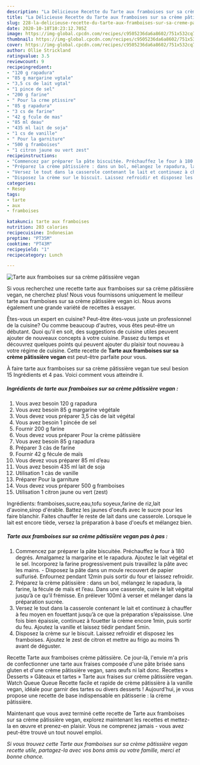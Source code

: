 ```yaml
---
description: "La Délicieuse Recette du Tarte aux framboises sur sa crème pâtissière vegan"
title: "La Délicieuse Recette du Tarte aux framboises sur sa crème pâtissière vegan"
slug: 228-la-delicieuse-recette-du-tarte-aux-framboises-sur-sa-creme-patissiere-vegan
date: 2020-10-18T10:23:12.705Z
image: https://img-global.cpcdn.com/recipes/c9505236da6a8602/751x532cq70/tarte-aux-framboises-sur-sa-creme-patissiere-vegan-photo-principale-de-la-recette.jpg
thumbnail: https://img-global.cpcdn.com/recipes/c9505236da6a8602/751x532cq70/tarte-aux-framboises-sur-sa-creme-patissiere-vegan-photo-principale-de-la-recette.jpg
cover: https://img-global.cpcdn.com/recipes/c9505236da6a8602/751x532cq70/tarte-aux-framboises-sur-sa-creme-patissiere-vegan-photo-principale-de-la-recette.jpg
author: Ollie Strickland
ratingvalue: 3.5
reviewcount: 9
recipeingredient:
- "120 g rapadura"
- "85 g margarine vgtale"
- "3,5 cs de lait vgtal"
- "1 pince de sel"
- "200 g farine"
- " Pour la crme ptissire"
- "85 g rapadura"
- "3 cs de farine"
- "42 g fcule de mas"
- "85 ml deau"
- "435 ml lait de soja"
- "1 cs de vanille"
- " Pour la garniture"
- "500 g framboises"
- "1 citron jaune ou vert zest"
recipeinstructions:
- "Commencez par préparer la pâte biscuitée. Préchauffez le four à 180 degrés. Amalgamez la margarine et le rapadura. Ajoutez le lait végétal et le sel. Incorporez la farine progressivement puis travaillez la pâte avec les mains. Disposez la pâte dans un moule recouvert de papier sulfurisé. Enfournez pendant 12min puis sortir du four et laissez refroidir."
- "Préparez la crème pâtissière : dans un bol, mélangez le rapadura, la farine, la fécule de maïs et l’eau. Dans une casserole, cuire le lait végétal jusqu’à ce qu’il frémisse. En prélever 100ml à verser et mélanger dans la préparation sucrée."
- "Versez le tout dans la casserole contenant le lait et continuez à chauffer à feu moyen en fouettant jusqu’à ce que la préparation s’épaississe. Une fois bien épaissie, continuez à fouetter la crème encore 1min, puis sortir du feu. Ajoutez la vanille et laissez tiédir pendant 5min."
- "Disposez la crème sur le biscuit. Laissez refroidir et disposez les framboises. Ajoutez le zest de citron et mettre au frigo au moins 1h avant de déguster."
categories:
- Resep
tags:
- tarte
- aux
- framboises

katakunci: tarte aux framboises 
nutrition: 203 calories
recipecuisine: Indonesian
preptime: "PT35M"
cooktime: "PT43M"
recipeyield: "1"
recipecategory: Lunch

---
```



![Tarte aux framboises sur sa crème pâtissière vegan](https://img-global.cpcdn.com/recipes/c9505236da6a8602/751x532cq70/tarte-aux-framboises-sur-sa-creme-patissiere-vegan-photo-principale-de-la-recette.jpg)

Si vous recherchez une recette tarte aux framboises sur sa crème pâtissière vegan, ne cherchez plus! Nous vous fournissons uniquement le meilleur tarte aux framboises sur sa crème pâtissière vegan ici. Nous avons également une grande variété de recettes à essayer.

Êtes-vous un expert en cuisine? Peut-être êtes-vous juste un professionnel de la cuisine? Ou comme beaucoup d'autres, vous êtes peut-être un débutant. Quoi qu'il en soit, des suggestions de cuisine utiles peuvent ajouter de nouveaux concepts à votre cuisine. Passez du temps et découvrez quelques points qui peuvent ajouter du plaisir tout nouveau à votre régime de cuisine. Cette recette de <strong> Tarte aux framboises sur sa crème pâtissière vegan </strong> est peut-être parfaite pour vous.

<!--inarticleads1-->

À faire tarte aux framboises sur sa crème pâtissière vegan tue seul besion 15 Ingrédients et 4 pas. Voici comment vous atteindre il.

##### Ingrédients de tarte aux framboises sur sa crème pâtissière vegan :

1. Vous avez besoin 120 g rapadura
1. Vous avez besoin 85 g margarine végétale
1. Vous devez vous préparer 3,5 càs de lait végétal
1. Vous avez besoin 1 pincée de sel
1. Fournir 200 g farine
1. Vous devez vous préparer  Pour la crème pâtissière
1. Vous avez besoin 85 g rapadura
1. Préparer 3 càs de farine
1. Fournir 42 g fécule de maïs
1. Vous devez vous préparer 85 ml d’eau
1. Vous avez besoin 435 ml lait de soja
1. Utilisation 1 càs de vanille
1. Préparer  Pour la garniture
1. Vous devez vous préparer 500 g framboises
1. Utilisation 1 citron jaune ou vert (zest)


Ingrédients: framboises,sucre,eau,tofu soyeux,farine de riz,lait d&#39;avoine,sirop d&#39;érable. Battez les jaunes d&#39;oeufs avec le sucre pour les faire blanchir. Faites chauffer le reste de lait dans une casserole. Lorsque le lait est encore tiède, versez la préparation à base d&#39;oeufs et mélangez bien. 

<!--inarticleads2-->

##### Tarte aux framboises sur sa crème pâtissière vegan pas à pas :

1. Commencez par préparer la pâte biscuitée. Préchauffez le four à 180 degrés. Amalgamez la margarine et le rapadura. Ajoutez le lait végétal et le sel. Incorporez la farine progressivement puis travaillez la pâte avec les mains. - Disposez la pâte dans un moule recouvert de papier sulfurisé. Enfournez pendant 12min puis sortir du four et laissez refroidir.
1. Préparez la crème pâtissière : dans un bol, mélangez le rapadura, la farine, la fécule de maïs et l’eau. Dans une casserole, cuire le lait végétal jusqu’à ce qu’il frémisse. En prélever 100ml à verser et mélanger dans la préparation sucrée.
1. Versez le tout dans la casserole contenant le lait et continuez à chauffer à feu moyen en fouettant jusqu’à ce que la préparation s’épaississe. Une fois bien épaissie, continuez à fouetter la crème encore 1min, puis sortir du feu. Ajoutez la vanille et laissez tiédir pendant 5min.
1. Disposez la crème sur le biscuit. Laissez refroidir et disposez les framboises. Ajoutez le zest de citron et mettre au frigo au moins 1h avant de déguster.


Recette Tarte aux framboises crème pâtissière. Ce jour-là, l&#39;envie m&#39;a pris de confectionner une tarte aux fraises composée d&#39;une pâte brisée sans gluten et d&#39;une crème pâtissière vegan, sans œufs ni lait donc. Recettes » Desserts » Gâteaux et tartes » Tarte aux fraises sur crème pâtissière vegan. Watch Queue Queue Recette facile et rapide de crème pâtissière à la vanille vegan, idéale pour garnir des tartes ou divers desserts ! Aujourd&#39;hui, je vous propose une recette de base indispensable en pâtisserie : la crème pâtissière. 

<!--inarticleads1-->

<p>
Maintenant que vous avez terminé cette recette de Tarte aux framboises sur sa crème pâtissière vegan, explorez maintenant les recettes et mettez-la en œuvre et prenez-en plaisir. Vous ne comprenez jamais - vous avez peut-être trouvé un tout nouvel emploi.
</p>

<p>
<i>Si vous trouvez cette Tarte aux framboises sur sa crème pâtissière vegan recette utile, partagez-la avec vos bons amis ou votre famille, merci et bonne chance.</i>
</p>
